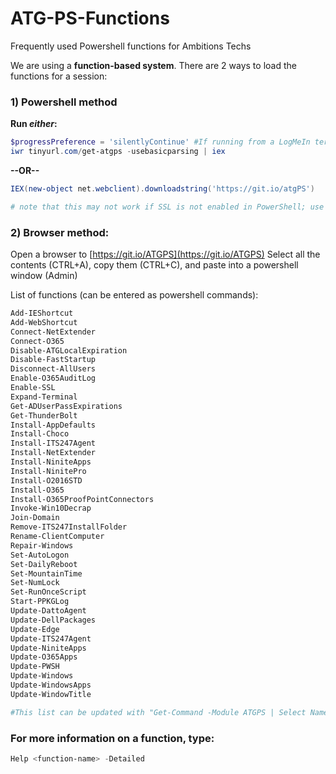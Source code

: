 # ATG-PS-Functions
Frequently used Powershell functions for Ambitions Techs

We are using a **function-based system**. There are 2 ways to load the functions for a session:

### 1) Powershell method ###

**Run _either_:**
```powershell
$progressPreference = 'silentlyContinue' #If running from a LogMeIn terminal
iwr tinyurl.com/get-atgps -usebasicparsing | iex
```

**--OR--**

```powershell
IEX(new-object net.webclient).downloadstring('https://git.io/atgPS')

# note that this may not work if SSL is not enabled in PowerShell; use the above tinyurl method for http
```

### 2) Browser method: ###
Open a browser to [https://git.io/ATGPS](https://git.io/ATGPS)
Select all the contents (CTRL+A), copy them (CTRL+C), and paste into a powershell window (Admin)


List of functions (can be entered as powershell commands):
```powershell
Add-IEShortcut
Add-WebShortcut
Connect-NetExtender
Connect-O365
Disable-ATGLocalExpiration
Disable-FastStartup
Disconnect-AllUsers
Enable-O365AuditLog
Enable-SSL
Expand-Terminal
Get-ADUserPassExpirations
Get-ThunderBolt
Install-AppDefaults
Install-Choco
Install-ITS247Agent
Install-NetExtender
Install-NiniteApps
Install-NinitePro
Install-O2016STD
Install-O365
Install-O365ProofPointConnectors
Invoke-Win10Decrap
Join-Domain
Remove-ITS247InstallFolder
Rename-ClientComputer
Repair-Windows
Set-AutoLogon
Set-DailyReboot
Set-MountainTime
Set-NumLock
Set-RunOnceScript
Start-PPKGLog
Update-DattoAgent
Update-DellPackages
Update-Edge
Update-ITS247Agent
Update-NiniteApps
Update-O365Apps
Update-PWSH
Update-Windows
Update-WindowsApps
Update-WindowTitle

#This list can be updated with "Get-Command -Module ATGPS | Select Name"
```
### For more information on a function, type:
```powershell 
Help <function-name> -Detailed
```
